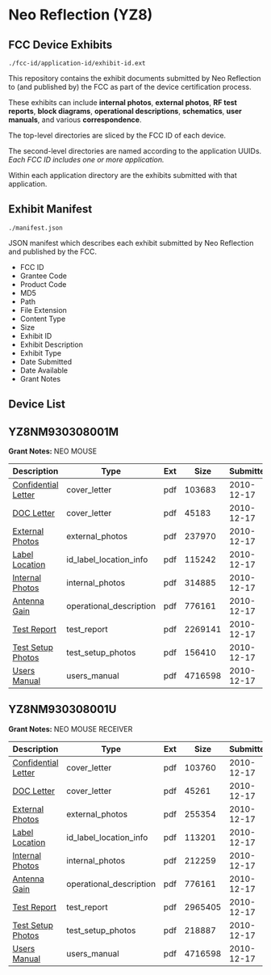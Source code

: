 # Neo Reflection (YZ8)
## FCC Device Exhibits

```
./fcc-id/application-id/exhibit-id.ext
```

This repository contains the exhibit documents submitted by Neo Reflection to (and published by) the FCC as part of the device certification process.

These exhibits can include **internal photos**, **external photos**, **RF test reports**, **block diagrams**, **operational descriptions**, **schematics**, **user manuals**, and various **correspondence**.

The top-level directories are sliced by the FCC ID of each device.

The second-level directories are named according to the application UUIDs. *Each FCC ID includes one or more application.*

Within each application directory are the exhibits submitted with that application. 

## Exhibit Manifest

```
./manifest.json
```

JSON manifest which describes each exhibit submitted by Neo Reflection and published by the FCC.

- FCC ID
- Grantee Code
- Product Code
- MD5
- Path
- File Extension
- Content Type
- Size
- Exhibit ID
- Exhibit Description
- Exhibit Type
- Date Submitted
- Date Available
- Grant Notes

## Device List
## YZ8NM930308001M
**Grant Notes:** NEO MOUSE

| Description | Type | Ext | Size | Submitted | Available |
| ----------- | ---- | --- | ---- | --------- | --------- |
| [Confidential Letter](YZ8NM930308001M/0d94dca983861d312eb1e1088ccade96/1392400.pdf) | cover_letter | pdf | 103683 | 2010-12-17 | 2010-12-20 |
| [DOC Letter](YZ8NM930308001M/0d94dca983861d312eb1e1088ccade96/1392401.pdf) | cover_letter | pdf | 45183 | 2010-12-17 | 2010-12-20 |
| [External Photos](YZ8NM930308001M/0d94dca983861d312eb1e1088ccade96/1392402.pdf) | external_photos | pdf | 237970 | 2010-12-17 | 2010-12-20 |
| [Label Location](YZ8NM930308001M/0d94dca983861d312eb1e1088ccade96/1392404.pdf) | id_label_location_info | pdf | 115242 | 2010-12-17 | 2010-12-20 |
| [Internal Photos](YZ8NM930308001M/0d94dca983861d312eb1e1088ccade96/1392403.pdf) | internal_photos | pdf | 314885 | 2010-12-17 | 2010-12-20 |
| [Antenna Gain](YZ8NM930308001M/0d94dca983861d312eb1e1088ccade96/1392399.pdf) | operational_description | pdf | 776161 | 2010-12-17 | 2010-12-20 |
| [Test Report](YZ8NM930308001M/0d94dca983861d312eb1e1088ccade96/1392405.pdf) | test_report | pdf | 2269141 | 2010-12-17 | 2010-12-20 |
| [Test Setup Photos](YZ8NM930308001M/0d94dca983861d312eb1e1088ccade96/1392406.pdf) | test_setup_photos | pdf | 156410 | 2010-12-17 | 2010-12-20 |
| [Users Manual](YZ8NM930308001M/0d94dca983861d312eb1e1088ccade96/1392407.pdf) | users_manual | pdf | 4716598 | 2010-12-17 | 2010-12-20 |
## YZ8NM930308001U
**Grant Notes:** NEO MOUSE RECEIVER

| Description | Type | Ext | Size | Submitted | Available |
| ----------- | ---- | --- | ---- | --------- | --------- |
| [Confidential Letter](YZ8NM930308001U/c3627b6875cead1950d4b05ea9e87c08/1392413.pdf) | cover_letter | pdf | 103760 | 2010-12-17 | 2010-12-20 |
| [DOC Letter](YZ8NM930308001U/c3627b6875cead1950d4b05ea9e87c08/1392414.pdf) | cover_letter | pdf | 45261 | 2010-12-17 | 2010-12-20 |
| [External Photos](YZ8NM930308001U/c3627b6875cead1950d4b05ea9e87c08/1392415.pdf) | external_photos | pdf | 255354 | 2010-12-17 | 2010-12-20 |
| [Label Location](YZ8NM930308001U/c3627b6875cead1950d4b05ea9e87c08/1392417.pdf) | id_label_location_info | pdf | 113201 | 2010-12-17 | 2010-12-20 |
| [Internal Photos](YZ8NM930308001U/c3627b6875cead1950d4b05ea9e87c08/1392416.pdf) | internal_photos | pdf | 212259 | 2010-12-17 | 2010-12-20 |
| [Antenna Gain](YZ8NM930308001U/c3627b6875cead1950d4b05ea9e87c08/1392399.pdf) | operational_description | pdf | 776161 | 2010-12-17 | 2010-12-20 |
| [Test Report](YZ8NM930308001U/c3627b6875cead1950d4b05ea9e87c08/1392418.pdf) | test_report | pdf | 2965405 | 2010-12-17 | 2010-12-20 |
| [Test Setup Photos](YZ8NM930308001U/c3627b6875cead1950d4b05ea9e87c08/1392419.pdf) | test_setup_photos | pdf | 218887 | 2010-12-17 | 2010-12-20 |
| [Users Manual](YZ8NM930308001U/c3627b6875cead1950d4b05ea9e87c08/1392407.pdf) | users_manual | pdf | 4716598 | 2010-12-17 | 2010-12-20 |
